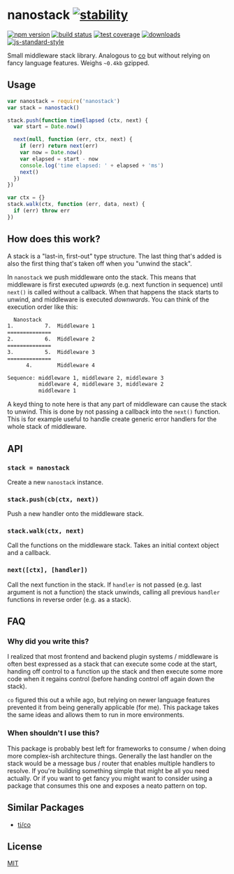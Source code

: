 # nanostack [![stability][0]][1]
[![npm version][2]][3] [![build status][4]][5] [![test coverage][6]][7]
[![downloads][8]][9] [![js-standard-style][10]][11]

Small middleware stack library. Analogous to [co][co] but without relying on
fancy language features. Weighs `~0.4kb` gzipped.

## Usage
```js
var nanostack = require('nanostack')
var stack = nanostack()

stack.push(function timeElapsed (ctx, next) {
  var start = Date.now()

  next(null, function (err, ctx, next) {
    if (err) return next(err)
    var now = Date.now()
    var elapsed = start - now
    console.log('time elapsed: ' + elapsed + 'ms')
    next()
  })
})

var ctx = {}
stack.walk(ctx, function (err, data, next) {
  if (err) throw err
})
```

## How does this work?
A stack is a "last-in, first-out" type structure. The last thing that's added
is also the first thing that's taken off when you "unwind the stack".

In `nanostack` we push middleware onto the stack. This means that middleware is
first executed _upwards_ (e.g. next function in sequence) until `next()` is
called without a callback. When that happens the stack starts to unwind, and
middleware is executed _downwards_. You can think of the execution order like
this:

```txt
  Nanostack
1.          7.  Middleware 1
==============
2.          6.  Middleware 2
==============
3.          5.  Middleware 3
==============
      4.        Middleware 4
```
```txt
Sequence: middleware 1, middleware 2, middleware 3
          middleware 4, middleware 3, middleware 2
          middleware 1
```
A keyd thing to note here is that any part of middleware can cause the stack to
unwind. This is done by not passing a callback into the `next()` function. This
is for example useful to handle create generic error handlers for the whole
stack of middleware.

## API
### `stack = nanostack`
Create a new `nanostack` instance.

### `stack.push(cb(ctx, next))`
Push a new handler onto the middleware stack.

### `stack.walk(ctx, next)`
Call the functions on the middleware stack. Takes an initial context object and
a callback.

### `next([ctx], [handler])`
Call the next function in the stack. If `handler` is not passed (e.g. last
argument is not a function) the stack unwinds, calling all previous `handler`
functions in reverse order (e.g. as a stack).

## FAQ
### Why did you write this?
I realized that most frontend and backend plugin systems / middleware is often
best expressed as a stack that can execute some code at the start, handing off
control to a function up the stack and then execute some more code when it
regains control (before handing control off again down the stack).

`co` figured this out a while ago, but relying on newer language features
prevented it from being generally applicable (for me). This package takes the
same ideas and allows them to run in more environments.

### When shouldn't I use this?
This package is probably best left for frameworks to consume / when doing more
complex-ish architecture things. Generally the last handler on the stack would
be a message bus / router that enables multiple handlers to resolve. If you're
building something simple that might be all you need actually. Or if you want
to get fancy you might want to consider using a package that consumes this one
and exposes a neato pattern on top.

## Similar Packages
- [tj/co][co]

## License
[MIT](https://tldrlegal.com/license/mit-license)

[0]: https://img.shields.io/badge/stability-experimental-orange.svg?style=flat-square
[1]: https://nodejs.org/api/documentation.html#documentation_stability_index
[2]: https://img.shields.io/npm/v/nanostack.svg?style=flat-square
[3]: https://npmjs.org/package/nanostack
[4]: https://img.shields.io/travis/yoshuawuyts/nanostack/master.svg?style=flat-square
[5]: https://travis-ci.org/yoshuawuyts/nanostack
[6]: https://img.shields.io/codecov/c/github/yoshuawuyts/nanostack/master.svg?style=flat-square
[7]: https://codecov.io/github/yoshuawuyts/nanostack
[8]: http://img.shields.io/npm/dm/nanostack.svg?style=flat-square
[9]: https://npmjs.org/package/nanostack
[10]: https://img.shields.io/badge/code%20style-standard-brightgreen.svg?style=flat-square
[11]: https://github.com/feross/standard
[co]: https://github.com/tj/co
